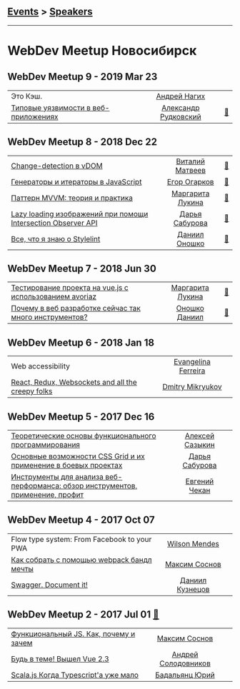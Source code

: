 ## [Events](../README.md) > [Speakers](../speakers.md)
---

# WebDev Meetup Новосибирск

## WebDev Meetup 9 - 2019 Mar 23 
| | | |
| --- | :---: | --- |
| Это Кэш.  |  [Андрей Нагих](speakers/Андрей%20Нагих.md)  |    |
| [Типовые уязвимости в веб-приложениях](https://www.youtube.com/watch?v=ETvzfy30xEM)  |  [Александр Рудковский](speakers/Александр%20Рудковский.md)  | [:notebook:](https://drive.google.com/file/d/19qRcT4R9KuTsDuga99vE5QXc3hlC3jt9/view)   |
## WebDev Meetup 8 - 2018 Dec 22 
| | | |
| --- | :---: | --- |
| [Сhange-detection в vDOM](https://www.youtube.com/watch?v=VtZYplGeJU4)  |  [Виталий Матвеев](speakers/Виталий%20Матвеев.md)  | [:notebook:](https://docs.google.com/presentation/d/12FBDli3jfqOchBK_WkCcZ7ObfvtWR3hnbMub1OWrilw/edit)   |
| [Генераторы и итераторы в JavaScript](https://www.youtube.com/watch?v=GrVcQDSakvc)  |  [Егор Огарков](speakers/Егор%20Огарков.md)  | [:notebook:](https://docs.google.com/presentation/d/180hmeVPEOqp0mA9O5jZmVmpx21PugROk6VQJensk5Hs/edit)   |
| [Паттерн MVVM: теория и практика](https://www.youtube.com/watch?v=0-1Ds7eG968)  |  [Маргарита Лукина](speakers/Маргарита%20Лукина.md)  | [:notebook:](https://drive.google.com/file/d/1CckFUph9Gv9mj_iLb_q7qsXzTEKOo5jh/view)   |
| [Lazy loading изображений при помощи Intersection Observer API](https://www.youtube.com/watch?v=0-1Ds7eG968)  |  [Дарья Сабурова](speakers/Дарья%20Сабурова.md)  | [:notebook:](https://www.canva.com/design/DADLfOU1aBU/tsl0VBquDj7tc5e8Mg9gOQ/view?presentation)   |
| [Все, что я знаю о Stylelint](https://www.youtube.com/watch?v=0-1Ds7eG968)  |  [Даниил Оношко](speakers/Даниил%20Оношко.md)  | [:notebook:](https://docs.google.com/presentation/d/1ETo2cD96KIBB7KOFvTZD2FnJ8klxShrrf2kY-Ev0ayY/edit)   |
## WebDev Meetup 7 - 2018 Jun 30 
| | | |
| --- | :---: | --- |
| [Тестирование проекта на vue.js с использованием avoriaz](https://www.youtube.com/watch?v=cT-p1YyCDMI)  |  [Маргарита Лукина](speakers/Маргарита%20Лукина.md)  | [:notebook:](https://trello-attachments.s3.amazonaws.com/5b07d29c1e517c2809ac6eb6/5b38ae2bcc080d5216c07f40/a179388198a9ff90b8b41e75f01f6f9e/%D0%A2%D0%B5%D1%81%D1%82%D0%B8%D1%80%D0%BE%D0%B2%D0%B0%D0%BD%D0%B8%D0%B5_%D0%BF%D1%80%D0%BE%D0%B5%D0%BA%D1%82%D0%B0_%D0%BD%D0%B0_vue.js_%D1%81_%D0%B8%D1%81%D0%BF%D0%BE%D0%BB%D1%8C%D0%B7%D0%BE%D0%B2%D0%B0%D0%BD%D0%B8%D0%B5%D0%BC_avoriaz.key)   |
| [Почему в веб разработке сейчас так много инструментов?](https://www.youtube.com/watch?v=mSp4Low8Gik)  |  [Оношко Даниил](speakers/Оношко%20Даниил.md)  | [:notebook:](https://docs.google.com/presentation/d/1hCjPFu4Z1Nq0P9fIhsnv-3GTeUmWpqWm93XNzHBzvnA/edit)   |
## WebDev Meetup 6 - 2018 Jan 18 
| | | |
| --- | :---: | --- |
| Web accessibility  |  [Evangelina Ferreira](speakers/Evangelina%20Ferreira.md)  |    |
| [React, Redux, Websockets and all the creepy folks](https://www.youtube.com/watch?v=kMzB3tCSyls)  |  [Dmitry Mikryukov](speakers/Dmitry%20Mikryukov.md)  |    |
## WebDev Meetup 5 - 2017 Dec 16 
| | | |
| --- | :---: | --- |
| [Теоретические основы функционального программирования](https://www.youtube.com/watch?v=KCDPM98WvtU)  |  [Алексей Сазыкин](speakers/Алексей%20Сазыкин.md)  |    |
| [Основные возможности CSS Grid и их применение в боевых проектах](https://www.youtube.com/watch?v=lxZGD-zSYs8)  |  [Дарья Сабурова](speakers/Дарья%20Сабурова.md)  |    |
| [Инструменты для анализа веб-перформанса: обзор инструментов, применение, профит](https://www.youtube.com/watch?v=eudKdRycuWk)  |  [Евгений Чекан](speakers/Евгений%20Чекан.md)  |    |
## WebDev Meetup 4 - 2017 Oct 07 
| | | |
| --- | :---: | --- |
| Flow type system: From Facebook to your PWA  |  [Wilson Mendes](speakers/Wilson%20Mendes.md)  |    |
| [Как собрать с помощью webpack бандл мечты](https://www.youtube.com/watch?v=tT3FDMUpf10)  |  [Максим Соснов](speakers/Максим%20Соснов.md)  |    |
| [Swagger. Document it!](https://www.youtube.com/watch?v=llDskdYY-ag)  |  [Даниил Кузнецов](speakers/Даниил%20Кузнецов.md)  |    |
## WebDev Meetup 2 - 2017 Jul 01 [:movie_camera:](https://www.youtube.com/watch?v=Ln8woWsIBoI)
| | | |
| --- | :---: | --- |
| [Функциональный JS. Как, почему и зачем](https://www.youtube.com/watch?v=Ln8woWsIBoI)  |  [Максим Соснов](speakers/Максим%20Соснов.md)  |    |
| [Будь в теме! Вышел Vue 2.3](https://www.youtube.com/watch?v=Ln8woWsIBoI)  |  [Андрей Солодовников](speakers/Андрей%20Солодовников.md)  |    |
| [Scala.js Когда Typescript&#39;a уже мало](https://www.youtube.com/watch?v=Ln8woWsIBoI)  |  [Бадальянц Юрий](speakers/Бадальянц%20Юрий.md)  |    |
